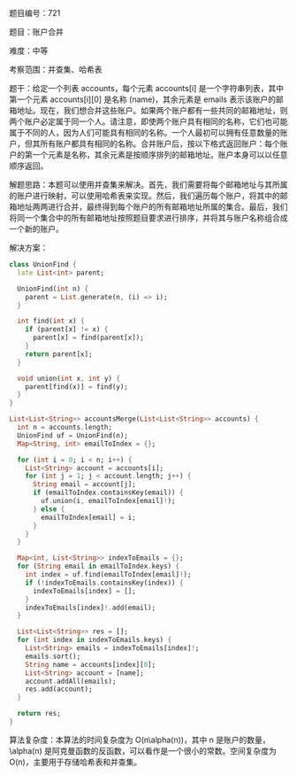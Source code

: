 题目编号：721

题目：账户合并

难度：中等

考察范围：并查集、哈希表

题干：给定一个列表 accounts，每个元素 accounts[i] 是一个字符串列表，其中第一个元素 accounts[i][0] 是名称 (name)，其余元素是 emails 表示该账户的邮箱地址。现在，我们想合并这些账户。如果两个账户都有一些共同的邮箱地址，则两个账户必定属于同一个人。请注意，即使两个账户具有相同的名称，它们也可能属于不同的人，因为人们可能具有相同的名称。一个人最初可以拥有任意数量的账户，但其所有账户都具有相同的名称。合并账户后，按以下格式返回账户：每个账户的第一个元素是名称，其余元素是按顺序排列的邮箱地址。账户本身可以以任意顺序返回。

解题思路：本题可以使用并查集来解决。首先，我们需要将每个邮箱地址与其所属的账户进行映射，可以使用哈希表来实现。然后，我们遍历每个账户，将其中的邮箱地址两两进行合并，最终得到每个账户的所有邮箱地址所属的集合。最后，我们将同一个集合中的所有邮箱地址按照题目要求进行排序，并将其与账户名称组合成一个新的账户。

解决方案：

```dart
class UnionFind {
  late List<int> parent;

  UnionFind(int n) {
    parent = List.generate(n, (i) => i);
  }

  int find(int x) {
    if (parent[x] != x) {
      parent[x] = find(parent[x]);
    }
    return parent[x];
  }

  void union(int x, int y) {
    parent[find(x)] = find(y);
  }
}

List<List<String>> accountsMerge(List<List<String>> accounts) {
  int n = accounts.length;
  UnionFind uf = UnionFind(n);
  Map<String, int> emailToIndex = {};

  for (int i = 0; i < n; i++) {
    List<String> account = accounts[i];
    for (int j = 1; j < account.length; j++) {
      String email = account[j];
      if (emailToIndex.containsKey(email)) {
        uf.union(i, emailToIndex[email]!);
      } else {
        emailToIndex[email] = i;
      }
    }
  }

  Map<int, List<String>> indexToEmails = {};
  for (String email in emailToIndex.keys) {
    int index = uf.find(emailToIndex[email]!);
    if (!indexToEmails.containsKey(index)) {
      indexToEmails[index] = [];
    }
    indexToEmails[index]!.add(email);
  }

  List<List<String>> res = [];
  for (int index in indexToEmails.keys) {
    List<String> emails = indexToEmails[index]!;
    emails.sort();
    String name = accounts[index][0];
    List<String> account = [name];
    account.addAll(emails);
    res.add(account);
  }

  return res;
}
```

算法复杂度：本算法的时间复杂度为 O(n\alpha(n))，其中 n 是账户的数量，\alpha(n) 是阿克曼函数的反函数，可以看作是一个很小的常数。空间复杂度为 O(n)，主要用于存储哈希表和并查集。